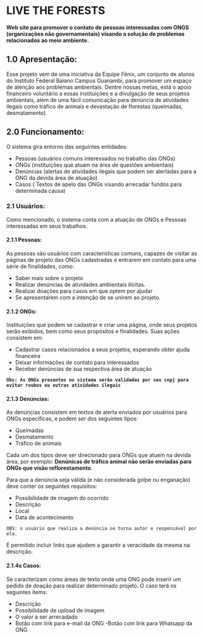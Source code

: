 # LIVE THE FORESTS

<strong>Web site para promover o contato de pessoas interessadas com ONGS (organizações não governamentais) visando a solução de problemas relacionados ao meio ambiente.</strong>

## 1.0 Apresentação:

Esse projeto vem de uma iniciativa da Equipe Fênix, um conjunto de alunos do Instituto Federal Baiano Campus Guanambi, para promover um espaço de atenção aos problemas ambientais. Dentre nossas metas, está o apoio financeiro voluntário a essas instituições e a divulgação de seus projetos ambientais, além de uma fácil comunicação para denúncia de atividades ilegais como tráfico de animais e devastação de florestas (queimadas, desmatamento).

## 2.0 Funcionamento:

O sistema gira entorno das seguintes entidades:
  - Pessoas (usuários comuns interessados no trabalho das ONGs)
  - ONGs (instituições que atuam na área de questões ambientais)
  - Denúncias (alertas de atividades ilegais que podem ser alertadas para a ONG da devida área de atuação)
  - Casos ( Textos de apelo das ONGs visando arrecadar fundos para determinada causa)
  
 ### 2.1 Usuários:
 Como mencionado, o sistema conta com a atuação de ONGs e Pessoas interessadas em seus trabalhos.
 
 #### 2.1.1 Pessoas:
 As pessoas são usuários com caracteristicas comuns, capazes de visitar as páginas de projeto das ONGs cadastradas e entrarem em contato para uma série de finalidades, como:
 - Saber mais sobre o projeto
 - Realizar denúncias de atividades ambientais ilícitas.
 - Realizar doações para casos em que optem por ajudar
 - Se apresentarem com a intenção de se unirem ao projeto.

#### 2.1.2 ONGs:
 Instituições que podem se cadastrar e criar uma página, onde seus projetos serão exibidos, bem como seus propósitos e finalidades. Suas ações consistem em:
 - Cadastrar casos relacionados a seus projetos, esperando obter ajuda financeira
 - Deixar informações de contato para interessados
 - Receber denúncias de sua respectiva área de atuação
 
 <strong>```Obs: As ONGs presentes no sistema serão validadas por seu cnpj para evitar roubos ou outras atividades ilegais```</strong>
 
#### 2.1.3 Denúncias:
As denúncias consistem em textos de alerta enviados por usuários para ONGs específicas, e podem ser dos seguintes tipos:
- Queimadas
- Desmatamento
- Tráfico de animais

Cada um dos tipos deve ser direcionado para ONGs que atuem na devida área, por exemplo: <strong>Denúnicas de tráfico animal não serão enviadas para ONGs que visão reflorestamento</strong>.

Para que a denúncia seja válida (e não considerada golpe ou enganação) deve conter os seguintes requisitos:
- Possibilidade de imagem do ocorrido
- Descrição
- Local
- Data de acontecimento

```OBS: o usuário que realiza a denúncia se torna autor e responsável por ela.```

É permitido incluir links que ajudem a garantir a veracidade da mesma na descrição.

#### 2.1.4s Casos:
 Se caracterizam como áreas de texto onde uma ONG pode inserir um pedido de doação para realizar determinado projeto. O caso terá os seguintes items:
 - Descrição
 - Possibilidade de upload de imagem
 - O valor a ser arrecadado
 - Botão com link para e-mail da ONG
 -Botão com link para Whatsapp da ONG 
 


